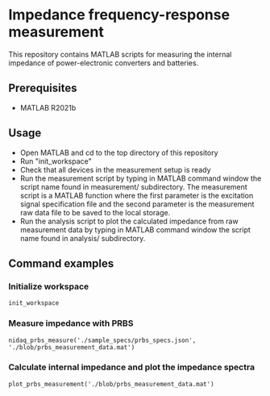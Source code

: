 # Impedance frequency-response measurement

This repository contains MATLAB scripts for measuring the internal impedance of power-electronic converters and batteries.

## Prerequisites

- MATLAB R2021b

## Usage

- Open MATLAB and cd to the top directory of this repository
- Run "init_workspace"
- Check that all devices in the measurement setup is ready
- Run the measurement script by typing in MATLAB command window the script name found in measurement/ subdirectory. The measurement script is a MATLAB function where the first parameter is the excitation signal specification file and the second parameter is the measurement raw data file to be saved to the local storage.
- Run the analysis script to plot the calculated impedance from raw measurement data by typing in MATLAB command window the script name found in analysis/ subdirectory.

## Command examples

### Initialize workspace

```
init_workspace
```

### Measure impedance with PRBS

```
nidaq_prbs_measure('./sample_specs/prbs_specs.json', './blob/prbs_measurement_data.mat')
```

### Calculate internal impedance and plot the impedance spectra

```
plot_prbs_measurement('./blob/prbs_measurement_data.mat')
```
